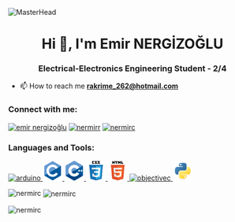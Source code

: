 ![MasterHead](https://turkmaarifansiklopedisi.org.tr/uploads/matter/original/ataturk-mustafa-kemal-1657085cb2599f.webp)
<h1 align="center">Hi 👋, I'm Emir NERGİZOĞLU</h1>
<h3 align="center">Electrical-Electronics Engineering Student - 2/4</h3>

- 📫 How to reach me **rakrime_262@hotmail.com**

<h3 align="left">Connect with me:</h3>
<p align="left">
<a href="https://linkedin.com/in/emir nergizoğlu" target="blank"><img align="center" src="https://raw.githubusercontent.com/rahuldkjain/github-profile-readme-generator/master/src/images/icons/Social/linked-in-alt.svg" alt="emir nergizoğlu" height="30" width="40" /></a>
<a href="https://instagram.com/nermirr" target="blank"><img align="center" src="https://raw.githubusercontent.com/rahuldkjain/github-profile-readme-generator/master/src/images/icons/Social/instagram.svg" alt="nermirr" height="30" width="40" /></a>
<a href="https://www.leetcode.com/nermirc" target="blank"><img align="center" src="https://raw.githubusercontent.com/rahuldkjain/github-profile-readme-generator/master/src/images/icons/Social/leet-code.svg" alt="nermirc" height="30" width="40" /></a>
</p>

<h3 align="left">Languages and Tools:</h3>
<p align="left"> <a href="https://www.arduino.cc/" target="_blank" rel="noreferrer"> <img src="https://cdn.worldvectorlogo.com/logos/arduino-1.svg" alt="arduino" width="40" height="40"/> </a> <a href="https://www.cprogramming.com/" target="_blank" rel="noreferrer"> <img src="https://raw.githubusercontent.com/devicons/devicon/master/icons/c/c-original.svg" alt="c" width="40" height="40"/> </a> <a href="https://www.w3schools.com/cpp/" target="_blank" rel="noreferrer"> <img src="https://raw.githubusercontent.com/devicons/devicon/master/icons/cplusplus/cplusplus-original.svg" alt="cplusplus" width="40" height="40"/> </a> <a href="https://www.w3schools.com/css/" target="_blank" rel="noreferrer"> <img src="https://raw.githubusercontent.com/devicons/devicon/master/icons/css3/css3-original-wordmark.svg" alt="css3" width="40" height="40"/> </a> <a href="https://www.w3.org/html/" target="_blank" rel="noreferrer"> <img src="https://raw.githubusercontent.com/devicons/devicon/master/icons/html5/html5-original-wordmark.svg" alt="html5" width="40" height="40"/> </a> <a href="https://developer.apple.com/library/archive/documentation/Cocoa/Conceptual/ProgrammingWithObjectiveC/Introduction/Introduction.html" target="_blank" rel="noreferrer"> <img src="https://www.vectorlogo.zone/logos/apple_objectivec/apple_objectivec-icon.svg" alt="objectivec" width="40" height="40"/> </a> <a href="https://www.python.org" target="_blank" rel="noreferrer"> <img src="https://raw.githubusercontent.com/devicons/devicon/master/icons/python/python-original.svg" alt="python" width="40" height="40"/> </a> </p>

<p><img align="left" src="https://github-readme-stats.vercel.app/api/top-langs?username=nermirc&show_icons=true&theme=dark&locale=en&layout=compact" alt="nermirc" /></p>

<p>&nbsp;<img align="center" src="https://github-readme-stats.vercel.app/api?username=nermirc&show_icons=true&theme=dark&locale=en" alt="nermirc" /></p>

<p><img align="center" src="https://github-readme-streak-stats.herokuapp.com/?user=nermirc&theme=highcontrast" alt="nermirc" /></p>
